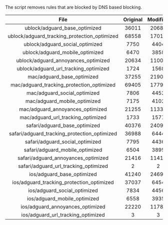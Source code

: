 The script removes rules that are blocked by DNS based blocking.


| File | Original | Modified |
|:----:|:-----:|:-----:|
| ublock/adguard_base_optimized | 36011 | 20683 |
| ublock/adguard_tracking_protection_optimized | 68558 | 17019 |
| ublock/adguard_social_optimized | 7750 | 4404 |
| ublock/adguard_mobile_optimized | 6470 | 3858 |
| ublock/adguard_annoyances_optimized | 20634 | 11003 |
| ublock/adguard_url_tracking_optimized | 1724 | 1568 |
| mac/adguard_base_optimized | 37255 | 21904 |
| mac/adguard_tracking_protection_optimized | 69405 | 17794 |
| mac/adguard_social_optimized | 7806 | 4452 |
| mac/adguard_mobile_optimized | 7175 | 4102 |
| mac/adguard_annoyances_optimized | 21255 | 11334 |
| mac/adguard_url_tracking_optimized | 1733 | 1577 |
| safari/adguard_base_optimized | 40376 | 24092 |
| safari/adguard_tracking_protection_optimized | 36988 | 6444 |
| safari/adguard_social_optimized | 7795 | 4436 |
| safari/adguard_mobile_optimized | 6504 | 3895 |
| safari/adguard_annoyances_optimized | 21416 | 11414 |
| safari/adguard_url_tracking_optimized | 2 | 2 |
| ios/adguard_base_optimized | 41240 | 24690 |
| ios/adguard_tracking_protection_optimized | 37037 | 6454 |
| ios/adguard_social_optimized | 7834 | 4456 |
| ios/adguard_mobile_optimized | 6558 | 3935 |
| ios/adguard_annoyances_optimized | 22220 | 11788 |
| ios/adguard_url_tracking_optimized | 3 | 3 |